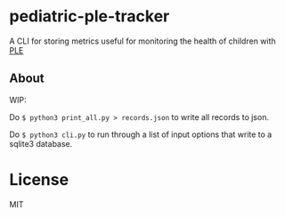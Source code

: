 # pediatric-ple-tracker
A CLI for storing metrics useful for monitoring the health of children with
[PLE](https://en.wikipedia.org/wiki/Protein_losing_enteropathy)

## About 
WIP:

Do `$ python3 print_all.py > records.json` to write all records to json.

Do `$ python3 cli.py` to run through a list of input options that write to a
sqlite3 database.

# License
MIT
